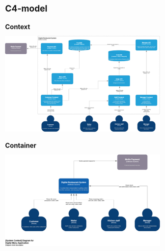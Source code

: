 # C4-model
## Context
![Modus_C4 model Menu App-Context.drawio.png](https://github.com/Modus-1/documentation/blob/main/Images/Modus_C4%20model%20Menu%20App-Container.drawio.png)

## Container
![Modus_C4 model Menu App-Container.drawio.png](https://github.com/Modus-1/documentation/blob/main/Images/Modus_C4%20model%20Menu%20App-Context.drawio.png)
